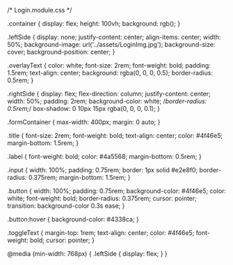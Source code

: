 /* Login.module.css */

.container {
  display: flex;
  height: 100vh;
  background: rgb();
}

.leftSide {
  display: none;
  justify-content: center;
  align-items: center;
  width: 50%;
  background-image: url('../assets/LoginImg.jpg');
  background-size: cover;
  background-position: center;
}

.overlayText {
  color: white;
  font-size: 2rem;
  font-weight: bold;
  padding: 1.5rem;
  text-align: center;
  background: rgba(0, 0, 0, 0.5);
  border-radius: 0.5rem;
}

.rightSide {
  display: flex;
  flex-direction: column;
  justify-content: center;
  width: 50%;
  padding: 2rem;
  background-color: white;
  /*border-radius: 0.5rem;*/
  box-shadow: 0 10px 15px rgba(0, 0, 0, 0.1);
}

.formContainer {
  max-width: 400px;
  margin: 0 auto;
}

.title {
  font-size: 2rem;
  font-weight: bold;
  text-align: center;
  color: #4f46e5;
  margin-bottom: 1.5rem;
}

.label {
  font-weight: bold;
  color: #4a5568;
  margin-bottom: 0.5rem;
}

.input {
  width: 100%;
  padding: 0.75rem;
  border: 1px solid #e2e8f0;
  border-radius: 0.375rem;
  margin-bottom: 1.5rem;
}

.button {
  width: 100%;
  padding: 0.75rem;
  background-color: #4f46e5;
  color: white;
  font-weight: bold;
  border-radius: 0.375rem;
  cursor: pointer;
  transition: background-color 0.3s ease;
}

.button:hover {
  background-color: #4338ca;
}

.toggleText {
  margin-top: 1rem;
  text-align: center;
  color: #4f46e5;
  font-weight: bold;
  cursor: pointer;
}

@media (min-width: 768px) {
  .leftSide {
    display: flex;
  }
}
